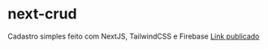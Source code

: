# next-crud

Cadastro simples feito com NextJS, TailwindCSS e Firebase
[Link publicado](https://next-crud-woad-seven.vercel.app/)
